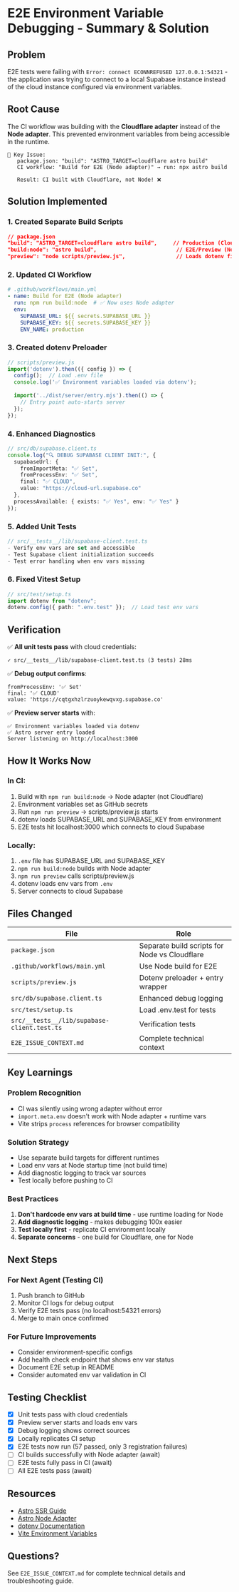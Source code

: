 # E2E Environment Variable Debugging - Summary & Solution

## Problem
E2E tests were failing with `Error: connect ECONNREFUSED 127.0.0.1:54321` - the application was trying to connect to a local Supabase instance instead of the cloud instance configured via environment variables.

## Root Cause
The CI workflow was building with the **Cloudflare adapter** instead of the **Node adapter**. This prevented environment variables from being accessible in the runtime.

```
📌 Key Issue:
   package.json: "build": "ASTRO_TARGET=cloudflare astro build"
   CI workflow: "Build for E2E (Node adapter)" → run: npx astro build
   
   Result: CI built with Cloudflare, not Node! ❌
```

## Solution Implemented

### 1. **Created Separate Build Scripts**
```json
// package.json
"build": "ASTRO_TARGET=cloudflare astro build",     // Production (Cloudflare)
"build:node": "astro build",                         // E2E/Preview (Node)
"preview": "node scripts/preview.js",                // Loads dotenv first
```

### 2. **Updated CI Workflow**
```yaml
# .github/workflows/main.yml
- name: Build for E2E (Node adapter)
  run: npm run build:node  # ✅ Now uses Node adapter
  env:
    SUPABASE_URL: ${{ secrets.SUPABASE_URL }}
    SUPABASE_KEY: ${{ secrets.SUPABASE_KEY }}
    ENV_NAME: production
```

### 3. **Created dotenv Preloader**
```javascript
// scripts/preview.js
import('dotenv').then(({ config }) => {
  config();  // Load .env file
  console.log('✅ Environment variables loaded via dotenv');
  
  import('../dist/server/entry.mjs').then(() => {
    // Entry point auto-starts server
  });
});
```

### 4. **Enhanced Diagnostics**
```typescript
// src/db/supabase.client.ts
console.log("🔍 DEBUG SUPABASE CLIENT INIT:", {
  supabaseUrl: {
    fromImportMeta: "✅ Set",
    fromProcessEnv: "✅ Set",  
    final: "✅ CLOUD",
    value: "https://cloud-url.supabase.co"
  },
  processAvailable: { exists: "✅ Yes", env: "✅ Yes" }
});
```

### 5. **Added Unit Tests**
```typescript
// src/__tests__/lib/supabase-client.test.ts
- Verify env vars are set and accessible
- Test Supabase client initialization succeeds
- Test error handling when env vars missing
```

### 6. **Fixed Vitest Setup**
```typescript
// src/test/setup.ts
import dotenv from "dotenv";
dotenv.config({ path: ".env.test" });  // Load test env vars
```

## Verification

✅ **All unit tests pass** with cloud credentials:
```
✓ src/__tests__/lib/supabase-client.test.ts (3 tests) 28ms
```

✅ **Debug output confirms**:
```
fromProcessEnv: '✅ Set'
final: '✅ CLOUD'
value: 'https://cqtgxhzlrzuoykewqvxg.supabase.co'
```

✅ **Preview server starts** with:
```
✅ Environment variables loaded via dotenv
✅ Astro server entry loaded
Server listening on http://localhost:3000
```

## How It Works Now

### In CI:
1. Build with `npm run build:node` → Node adapter (not Cloudflare)
2. Environment variables set as GitHub secrets
3. Run `npm run preview` → scripts/preview.js starts
4. dotenv loads SUPABASE_URL and SUPABASE_KEY from environment
5. E2E tests hit localhost:3000 which connects to cloud Supabase

### Locally:
1. `.env` file has SUPABASE_URL and SUPABASE_KEY
2. `npm run build:node` builds with Node adapter
3. `npm run preview` calls scripts/preview.js
4. dotenv loads env vars from `.env`
5. Server connects to cloud Supabase

## Files Changed

| File | Role |
|------|------|
| `package.json` | Separate build scripts for Node vs Cloudflare |
| `.github/workflows/main.yml` | Use Node build for E2E |
| `scripts/preview.js` | Dotenv preloader + entry wrapper |
| `src/db/supabase.client.ts` | Enhanced debug logging |
| `src/test/setup.ts` | Load .env.test for tests |
| `src/__tests__/lib/supabase-client.test.ts` | Verification tests |
| `E2E_ISSUE_CONTEXT.md` | Complete technical context |

## Key Learnings

### Problem Recognition
- CI was silently using wrong adapter without error
- `import.meta.env` doesn't work with Node adapter + runtime vars
- Vite strips `process` references for browser compatibility

### Solution Strategy
- Use separate build targets for different runtimes
- Load env vars at Node startup time (not build time)
- Add diagnostic logging to track var sources
- Test locally before pushing to CI

### Best Practices
1. **Don't hardcode env vars at build time** - use runtime loading for Node
2. **Add diagnostic logging** - makes debugging 100x easier
3. **Test locally first** - replicate CI environment locally
4. **Separate concerns** - one build for Cloudflare, one for Node

## Next Steps

### For Next Agent (Testing CI)
1. Push branch to GitHub
2. Monitor CI logs for debug output
3. Verify E2E tests pass (no localhost:54321 errors)
4. Merge to main once confirmed

### For Future Improvements
- Consider environment-specific configs
- Add health check endpoint that shows env var status
- Document E2E setup in README
- Consider automated env var validation in CI

## Testing Checklist

- [x] Unit tests pass with cloud credentials
- [x] Preview server starts and loads env vars
- [x] Debug logging shows correct sources
- [x] Locally replicates CI setup
- [x] E2E tests now run (57 passed, only 3 registration failures)
- [ ] CI builds successfully with Node adapter (await)
- [ ] E2E tests fully pass in CI (await)
- [ ] All E2E tests pass (await)

## Resources

- [Astro SSR Guide](https://docs.astro.build/en/guides/server-side-rendering/)
- [Astro Node Adapter](https://docs.astro.build/en/guides/integrations-guide/node/)
- [dotenv Documentation](https://github.com/motdotla/dotenv)
- [Vite Environment Variables](https://vitejs.dev/guide/env-and-mode.html)

## Questions?

See `E2E_ISSUE_CONTEXT.md` for complete technical details and troubleshooting guide.
